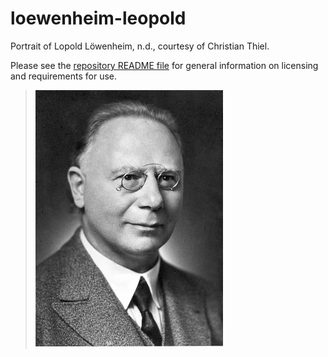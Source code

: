 # loewenheim-leopold

Portrait of Lopold Löwenheim, n.d., courtesy of Christian Thiel.

Please see the [repository README file](https://github.com/OpenLogicProject/photos/blob/master/README.md) for general information on licensing and requirements for use.

> ![loewenheim-leopold](https://github.com/OpenLogicProject/photos/blob/master/loewenheim-leopold/loewenheim-leopold-small.png)